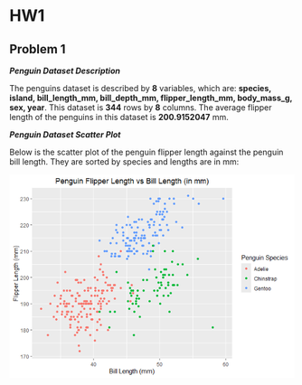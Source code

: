 HW1
================

## Problem 1

***Penguin Dataset Description***

The penguins dataset is described by **8** variables, which are:
**species, island, bill_length_mm, bill_depth_mm, flipper_length_mm,
body_mass_g, sex, year**. This dataset is **344** rows by **8** columns.
The average flipper length of the penguins in this dataset is
**200.9152047** mm.

***Penguin Dataset Scatter Plot***

Below is the scatter plot of the penguin flipper length against the
penguin bill length. They are sorted by species and lengths are in mm:

![](HW1_am6592_files/figure-gfm/unnamed-chunk-2-1.png)<!-- -->
